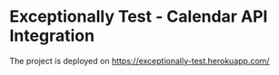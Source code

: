 # Exceptionally Test - Calendar API Integration

The project is deployed on https://exceptionally-test.herokuapp.com/